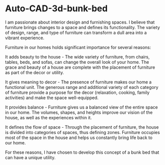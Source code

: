 # Auto-CAD-3d-bunk-bed

I am passionate about interior design and furnishing spaces. I believe that furniture brings changes to a space and defines its functionality. The variety of design, range, and type of furniture can transform a dull area into a vibrant experience.

Furniture in our homes holds significant importance for several reasons:

It adds beauty to the house - The wide variety of furniture, from chairs, tables, beds, and sofas, can change the overall look of your home. The grace and beauty of a house are complete with the placement of furniture as part of the decor or utility.

It gives meaning to decor - The presence of furniture makes our home a functional unit. The generous range and additional variety of each category of furniture provide a purpose for the decor (relaxation, cooking, family activities) and make the space well-equipped.

It provides balance - Furniture gives us a balanced view of the entire space in our home. The volumes, shapes, and heights improve our vision of the house, as well as the experiences within it.

It defines the flow of space - Through the placement of furniture, the house is divided into categories of spaces, thus defining zones. Furniture occupies most of the space in the house and helps us constantly bring life back to our home.

For these reasons, I have chosen to develop this concept of a bunk bed that can have a unique utility.
